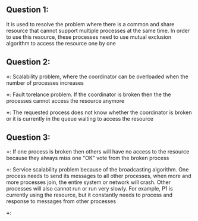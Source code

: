 ## Question 1: 

It is used to resolve the problem where there is a common and share resource that cannot support multiple processes at the same time. In order to use this resource, these processes need to use mutual exclusion algorithm to access the resource one by one

## Question 2:

**+**: Scalability problem, where the coordinator can be overloaded when the number of processes increases

**+**: Fault torelance problem. If the coordinator is broken then the the processes cannot access the resource anymore

**+**: The requested process does not know whether the coordinator is broken or it is currently in the queue waiting to access the resource

## Question 3:

**+**: If one process is broken then others will have no access to the resource because they always miss one "OK" vote from the broken process

**+**: Service scalability problem because of the broadcasting algorithm. One process needs to send its messages to all other processes, when more and more processes join, the entire system or network will crash. Other processes will also cannot run or run very slowly. For example, P1 is currently using the resource, but it constantly needs to process and response to messages from other processes

**+**: 